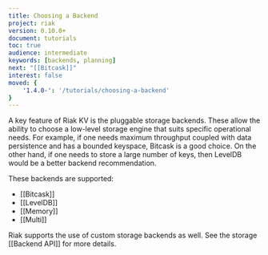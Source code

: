 ```yaml
---
title: Choosing a Backend
project: riak
version: 0.10.0+
document: tutorials
toc: true
audience: intermediate
keywords: [backends, planning]
next: "[[Bitcask]]"
interest: false
moved: {
    '1.4.0-': '/tutorials/choosing-a-backend'
}
---
```


A key feature of Riak KV is the pluggable storage backends. These allow the
ability to choose a low-level storage engine that suits specific operational
needs. For example, if one needs maximum throughput coupled with data
persistence and has a bounded keyspace, Bitcask is a good choice. On the other hand, if one needs to store a large number of keys, then LevelDB would be a better backend recommendation.

These backends are supported:

* [[Bitcask]]
* [[LevelDB]]
* [[Memory]]
* [[Multi]]

Riak supports the use of custom storage backends as well. See the storage [[Backend API]] for more details.
